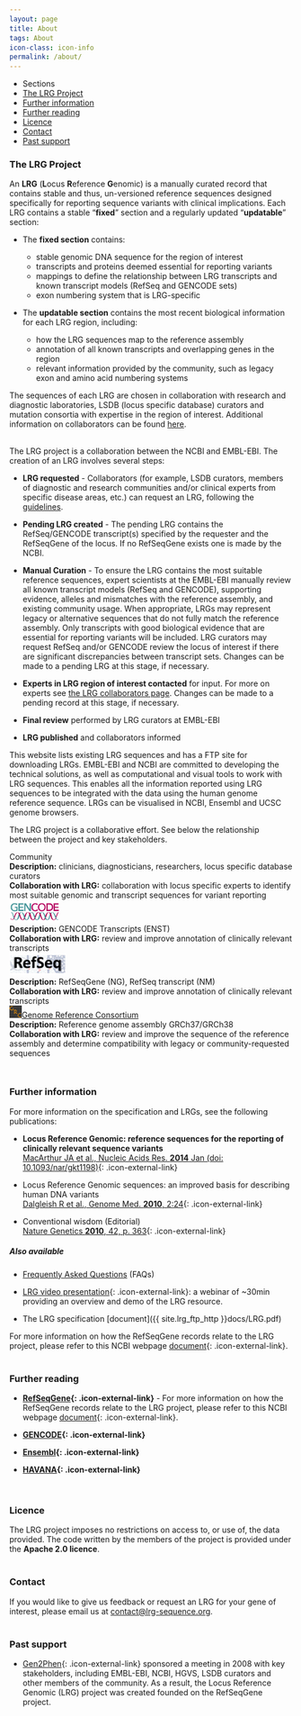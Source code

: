 ```yaml
---
layout: page
title: About
tags: About
icon-class: icon-info
permalink: /about/
---
```


<!-- Table of content -->
<div class="clearfix page_menu">
  <ul class="sections_list">
    <li class="icon-next-page smaller-icon close-icon-2 lrg_blue section_title">
      <span class="lrg_dark bold_font">Sections</span>
    </li>
    <li><a href="#the-lrg-project">The LRG Project</a></li>
    <li><a href="#further-information">Further information</a></li>
    <li><a href="#further-reading">Further reading</a></li>
    <li><a href="#licence">Licence</a></li>
    <li><a href="#contact">Contact</a></li>
    <li><a href="#past-support">Past support</a></li>
  </ul>  
</div>


### The LRG Project

An **LRG** (**L**ocus **R**eference **G**enomic) is a manually curated record that contains stable and thus, un-versioned reference sequences designed specifically for reporting sequence variants with clinical implications.
Each LRG contains a stable “**fixed**” section and a regularly updated “**updatable**” section:  

* The **fixed section** contains:  
  * stable genomic DNA sequence for the region of interest
  * transcripts and proteins deemed essential for reporting variants
  * mappings to define the relationship between LRG transcripts and known transcript models (RefSeq and GENCODE sets)
  * exon numbering system that is LRG-specific

* The **updatable section** contains the most recent biological information for each LRG region, including:
  * how the LRG sequences map to the reference assembly 
  * annotation of all known transcripts and overlapping genes in the region
  * relevant information provided by the community, such as legacy exon and amino acid numbering systems

The sequences of each LRG are chosen in collaboration with research and diagnostic laboratories, LSDB (locus specific database) curators and mutation consortia with expertise in the region of interest. Additional information on collaborators can be found [here](/lrg-collaborators/).  

<br />
The LRG project is a collaboration between the NCBI and EMBL-EBI. The creation of an LRG involves several steps: 

* **LRG requested** - Collaborators (for example, LSDB curators, members of diagnostic and research communities and/or clinical experts from specific disease areas, etc.) can request an LRG, following the [guidelines](/lrg-request/).

* **Pending LRG created** - The pending LRG contains the RefSeq/GENCODE transcript(s) specified by the requester and the RefSeqGene of the locus. If no RefSeqGene exists one is made by the NCBI. 

* **Manual Curation** - To ensure the LRG contains the most suitable reference sequences, expert scientists at the EMBL-EBI manually review all known transcript models (RefSeq and GENCODE), supporting evidence, alleles and mismatches with the reference assembly, and existing community usage. When appropriate, LRGs may represent legacy or alternative sequences that do not fully match the reference assembly. Only transcripts with good biological evidence that are essential for reporting variants will be included. LRG curators may request RefSeq and/or GENCODE review the locus of interest if there are significant discrepancies between transcript sets.  Changes can be made to a pending LRG at this stage, if necessary.  

* **Experts in LRG region of interest contacted** for input. For more on experts see [the LRG collaborators page](/lrg-collaborators/). Changes can be made to a pending record at this stage, if necessary.

* **Final review** performed by LRG curators at EMBL-EBI

* **LRG published** and collaborators informed  


This website lists existing LRG sequences and has a FTP site for downloading LRGs. EMBL-EBI and NCBI are committed to developing the technical solutions, as well as computational and visual tools to work with LRG sequences. This enables all the information reported using LRG sequences to be integrated with the data using the human genome reference sequence. LRGs can be visualised in NCBI, Ensembl and UCSC genome browsers. 


The LRG project is a collaborative effort. See below the relationship between the project and key stakeholders.

<div class="clearfix margin-bottom-20">
  <div class="col-xs-6 col-sm-6 col-md-6 col-lg-6">
    <div class="vignette">
      <div class="icon-group vignette_title lrg_green2"><span class="lrg_dark">Community</span></div>
      <div class="padding-bottom-5"><b>Description:</b> clinicians, diagnosticians, researchers, locus specific database curators</div>
      <div><b>Collaboration with LRG:</b> collaboration with locus specific experts to identify most suitable genomic and transcript sequences for variant reporting</div>
    </div>
  </div>
  <div class="col-xs-6 col-sm-6 col-md-6 col-lg-6">
    <div class="vignette">
      <div class="padding-bottom-10 text-center">
        <a href="https://www.gencodegenes.org/about.html" target="_blank">
          <img src="/images/gencode_logo.png" />
        </a>
      </div>
        <div class="padding-bottom-5"><b>Description:</b> GENCODE Transcripts (ENST)</div>
      <div><b>Collaboration with LRG:</b> review and improve annotation of clinically relevant transcripts</div>
    </div>
  </div>
</div> 
<div class="clearfix" style="margin-bottom:10px">
  <div class="col-xs-6 col-sm-6 col-md-6 col-lg-6">
    <div class="vignette">
      <div class="padding-bottom-10 text-center">
        <a href="http://www.ncbi.nlm.nih.gov/refseq/rsg" target="_blank">
          <img src="/images/refseq_logo.png" />
        </a>
      </div>
      <div class="padding-bottom-5"><b>Description:</b> RefSeqGene (NG), RefSeq transcript (NM)</div>
      <div><b>Collaboration with LRG:</b> review and improve annotation of clinically relevant transcripts</div>
    </div>
  </div>
  <div class="col-xs-6 col-sm-6 col-md-6 col-lg-6">
    <div class="vignette">
      <div class="padding-bottom-10 text-center">
        <div class="vignette_title_grc">
          <a href="https://genomereference.org/" target="_blank">
            <img src="/images/grc_logo.png" /><span>Genome Reference Consortium</span>
          </a>
        </div>
      </div>
      <div class="padding-bottom-5"><b>Description:</b> Reference genome assembly GRCh37/GRCh38</div>
      <div><b>Collaboration with LRG:</b> review and improve the sequence of the reference assembly and determine compatibility with legacy or community-requested sequences</div>
    </div>
  </div>
</div>

<br />


### Further information

For more information on the specification and LRGs, see the following publications:

* **Locus Reference Genomic: reference sequences for the reporting of clinically relevant sequence variants**  
[MacArthur JA et al., Nucleic Acids Res. **2014** Jan (doi: 10.1093/nar/gkt1198)](http://dx.doi.org/10.1093/nar/gkt1198){: .icon-external-link}

* Locus Reference Genomic sequences: an improved basis for describing human DNA variants  
[Dalgleish R et al., Genome Med. **2010**, 2:24](http://genomemedicine.com/content/2/4/24/){: .icon-external-link}

* Conventional wisdom (Editorial)  
[Nature Genetics **2010**, 42, p. 363](http://www.nature.com/ng/journal/v42/n5/abs/ng0510-363.html){: .icon-external-link}


##### Also available

* [Frequently Asked Questions](/faq) (FAQs)

* [LRG video presentation](http://www.ebi.ac.uk/training/online/course/locus-reference-genomic-lrg-resource-webinar){: .icon-external-link}: a webinar of ~30min providing an overview and demo of the LRG resource.

* The LRG specification [document]({{ site.lrg_ftp_http }}docs/LRG.pdf)

For more information on how the RefSeqGene records relate to the LRG project, please refer to this NCBI webpage [document](http://www.ncbi.nlm.nih.gov/refseq/rsg/lrg/){: .icon-external-link}.  
<br />


### Further reading

* **[RefSeqGene](http://www.ncbi.nlm.nih.gov/refseq/rsg){: .icon-external-link}** - For more information on how the RefSeqGene records relate to the LRG project, please refer to this NCBI webpage [document](http://www.ncbi.nlm.nih.gov/refseq/rsg/lrg/){: .icon-external-link}.  

* **[GENCODE](https://www.gencodegenes.org/about.html){: .icon-external-link}**

* **[Ensembl](http://www.ensembl.org/){: .icon-external-link}**

* **[HAVANA](http://www.sanger.ac.uk/science/groups/vertebrate-annotation){: .icon-external-link}**

<br />


### Licence

The LRG project imposes no restrictions on access to, or use of, the data provided. The code written by the members of the project is provided under the **Apache 2.0 licence**.  
<br />

  
### Contact

If you would like to give us feedback or request an LRG for your gene of interest, please email us at <a class="bold_font" href="mailto:contact@lrg-sequence.org">contact@lrg-sequence.org</a>.  
<br />
  
### Past support

* [Gen2Phen](http://www.gen2phen.org/){: .icon-external-link} sponsored a meeting in 2008 with key stakeholders, including EMBL-EBI, NCBI, HGVS, LSDB curators and other members of the community. As a result, the Locus Reference Genomic (LRG) project was created founded on the RefSeqGene project.




